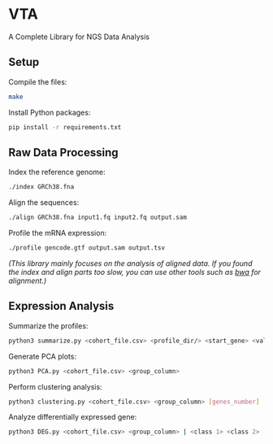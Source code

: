 # VTA
A Complete Library for NGS Data Analysis

## Setup

Compile the files:
```sh
make
```

Install Python packages:
```sh
pip install -r requirements.txt
```

## Raw Data Processing

Index the reference genome:
```sh
./index GRCh38.fna
```

Align the sequences:
```sh
./align GRCh38.fna input1.fq input2.fq output.sam
```

Profile the mRNA expression:
```sh
./profile gencode.gtf output.sam output.tsv
```

*(This library mainly focuses on the analysis of aligned data. If you found the index and align parts too slow, you can use other tools such as [bwa](https://github.com/lh3/bwa) for alignment.)*

## Expression Analysis

Summarize the profiles:
```sh
python3 summarize.py <cohort_file.csv> <profile_dir/> <start_gene> <value_type>
```

Generate PCA plots:
```sh
python3 PCA.py <cohort_file.csv> <group_column>
```

Perform clustering analysis:
```sh
python3 clustering.py <cohort_file.csv> <group_column> [genes_number]
```

Analyze differentially expressed gene:
```sh
python3 DEG.py <cohort_file.csv> <group_column> | <class 1> <class 2> ... | <class 3> <class 4> ...
```